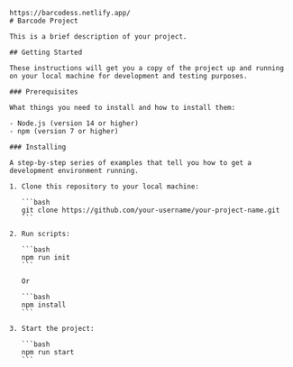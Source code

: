     https://barcodess.netlify.app/ 
    # Barcode Project
    
    This is a brief description of your project.
    
    ## Getting Started
    
    These instructions will get you a copy of the project up and running on your local machine for development and testing purposes.
    
    ### Prerequisites
    
    What things you need to install and how to install them:
    
    - Node.js (version 14 or higher)
    - npm (version 7 or higher)
    
    ### Installing
    
    A step-by-step series of examples that tell you how to get a development environment running.
    
    1. Clone this repository to your local machine:
    
       ```bash
       git clone https://github.com/your-username/your-project-name.git
       ```
    
    2. Run scripts:
    
       ```bash
       npm run init
       ```
    
       Or
    
       ```bash
       npm install
       ```
    
    3. Start the project:
    
       ```bash
       npm run start
       ```
    
